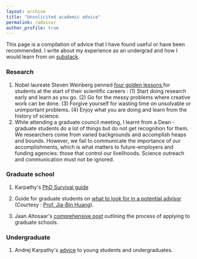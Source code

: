 ```yaml
---
layout: archive
title: "Unsolicited academic advice"
permalink: /advice/
author_profile: true
---
```


This page is a compilation of advice that I have found useful or have been recommended. I  write about my experience as an undergrad and how I would learn from on <a href="https://anantharao.substack.com/" target="_blank">substack</a>. 

### Research 

1.  Nobel laureate Steven Weinberg penned <a href="https://www.nature.com/articles/426389a" target="_blank"> four golden lessons </a> for students at the start of their scientific careers : (1) Start doing research early and learn as you go. (2) Go for the messy problems where creative work can be done. (3) Forgive yourself for wasting time on unsolvable or unimportant problems. (4) Enjoy what you are doing and learn from the history of science.
2.  While attending a graduate council meeting, I learnt from a Dean - graduate students do a lot of things but do not get recognition for them. We researchers come from varied backgrounds and accomplish heaps and bounds. However, we fail to communicate the importance of our accomplishments, which is what matters to future-employers and funding agencies: those that control our livelihoods. Science outreach and communication must not be ignored.

### Graduate school 
1. Karpathy's <a href="https://karpathy.github.io/2016/09/07/phd/" target="_blank">PhD Survival guide</a>

2. Guide for graduate students on <a href="https://raw.githubusercontent.com/Anantha-Rao12/Anantha-Rao12.github.io/master/files/Get-Advisor.pdf" target="_blank">what to look for in a potential advisor</a> (Courtesy : <a href="https://jbhuang0604.github.io/" target="_blank">Prof. Jia-Bin Huang</a>). 

3. Jaan Altosaar's <a href="https://jaan.io/how-to-apply-to-grad-school/" target="_blank">comprehensive post</a> outlining the process of applying to graduate schools.

### Undergraduate 

1. Andrej Karpathy's <a href="https://cs.stanford.edu/people/karpathy/advice.html" target="_blank">advice</a> to young students and undergraduates.

